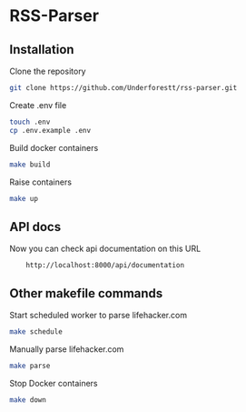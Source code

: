 # RSS-Parser
## Installation

Clone the repository
```bash
git clone https://github.com/Underforestt/rss-parser.git
```

Create .env file
```bash
touch .env
cp .env.example .env
```

Build docker containers
```bash
make build
```

Raise containers
```bash
make up
```

## API docs
Now you can check api documentation on this URL
```http request
    http://localhost:8000/api/documentation
```

## Other makefile commands

Start scheduled worker to parse lifehacker.com
```bash
make schedule
```

Manually parse lifehacker.com
```bash
make parse
```

Stop Docker containers
```bash
make down
```
